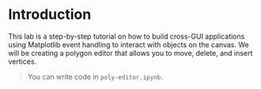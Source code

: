 # Introduction

This lab is a step-by-step tutorial on how to build cross-GUI applications using Matplotlib event handling to interact with objects on the canvas. We will be creating a polygon editor that allows you to move, delete, and insert vertices.

> You can write code in `poly-editor.ipynb`.
